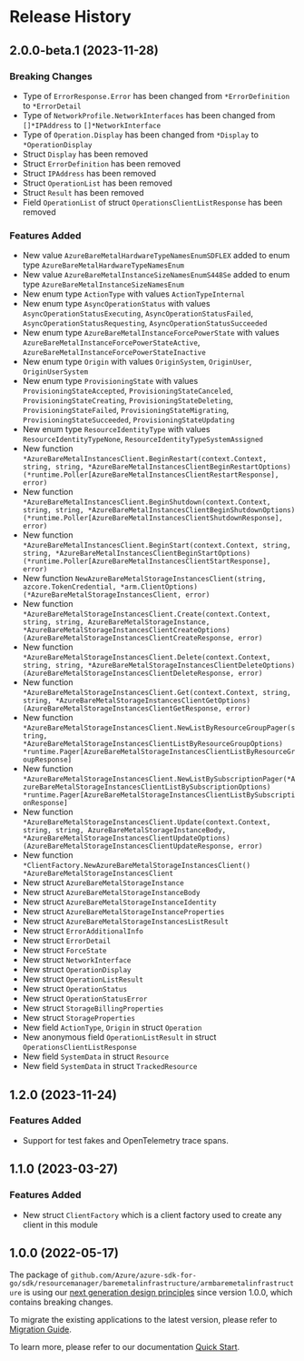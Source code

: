 # Release History

## 2.0.0-beta.1 (2023-11-28)
### Breaking Changes

- Type of `ErrorResponse.Error` has been changed from `*ErrorDefinition` to `*ErrorDetail`
- Type of `NetworkProfile.NetworkInterfaces` has been changed from `[]*IPAddress` to `[]*NetworkInterface`
- Type of `Operation.Display` has been changed from `*Display` to `*OperationDisplay`
- Struct `Display` has been removed
- Struct `ErrorDefinition` has been removed
- Struct `IPAddress` has been removed
- Struct `OperationList` has been removed
- Struct `Result` has been removed
- Field `OperationList` of struct `OperationsClientListResponse` has been removed

### Features Added

- New value `AzureBareMetalHardwareTypeNamesEnumSDFLEX` added to enum type `AzureBareMetalHardwareTypeNamesEnum`
- New value `AzureBareMetalInstanceSizeNamesEnumS448Se` added to enum type `AzureBareMetalInstanceSizeNamesEnum`
- New enum type `ActionType` with values `ActionTypeInternal`
- New enum type `AsyncOperationStatus` with values `AsyncOperationStatusExecuting`, `AsyncOperationStatusFailed`, `AsyncOperationStatusRequesting`, `AsyncOperationStatusSucceeded`
- New enum type `AzureBareMetalInstanceForcePowerState` with values `AzureBareMetalInstanceForcePowerStateActive`, `AzureBareMetalInstanceForcePowerStateInactive`
- New enum type `Origin` with values `OriginSystem`, `OriginUser`, `OriginUserSystem`
- New enum type `ProvisioningState` with values `ProvisioningStateAccepted`, `ProvisioningStateCanceled`, `ProvisioningStateCreating`, `ProvisioningStateDeleting`, `ProvisioningStateFailed`, `ProvisioningStateMigrating`, `ProvisioningStateSucceeded`, `ProvisioningStateUpdating`
- New enum type `ResourceIdentityType` with values `ResourceIdentityTypeNone`, `ResourceIdentityTypeSystemAssigned`
- New function `*AzureBareMetalInstancesClient.BeginRestart(context.Context, string, string, *AzureBareMetalInstancesClientBeginRestartOptions) (*runtime.Poller[AzureBareMetalInstancesClientRestartResponse], error)`
- New function `*AzureBareMetalInstancesClient.BeginShutdown(context.Context, string, string, *AzureBareMetalInstancesClientBeginShutdownOptions) (*runtime.Poller[AzureBareMetalInstancesClientShutdownResponse], error)`
- New function `*AzureBareMetalInstancesClient.BeginStart(context.Context, string, string, *AzureBareMetalInstancesClientBeginStartOptions) (*runtime.Poller[AzureBareMetalInstancesClientStartResponse], error)`
- New function `NewAzureBareMetalStorageInstancesClient(string, azcore.TokenCredential, *arm.ClientOptions) (*AzureBareMetalStorageInstancesClient, error)`
- New function `*AzureBareMetalStorageInstancesClient.Create(context.Context, string, string, AzureBareMetalStorageInstance, *AzureBareMetalStorageInstancesClientCreateOptions) (AzureBareMetalStorageInstancesClientCreateResponse, error)`
- New function `*AzureBareMetalStorageInstancesClient.Delete(context.Context, string, string, *AzureBareMetalStorageInstancesClientDeleteOptions) (AzureBareMetalStorageInstancesClientDeleteResponse, error)`
- New function `*AzureBareMetalStorageInstancesClient.Get(context.Context, string, string, *AzureBareMetalStorageInstancesClientGetOptions) (AzureBareMetalStorageInstancesClientGetResponse, error)`
- New function `*AzureBareMetalStorageInstancesClient.NewListByResourceGroupPager(string, *AzureBareMetalStorageInstancesClientListByResourceGroupOptions) *runtime.Pager[AzureBareMetalStorageInstancesClientListByResourceGroupResponse]`
- New function `*AzureBareMetalStorageInstancesClient.NewListBySubscriptionPager(*AzureBareMetalStorageInstancesClientListBySubscriptionOptions) *runtime.Pager[AzureBareMetalStorageInstancesClientListBySubscriptionResponse]`
- New function `*AzureBareMetalStorageInstancesClient.Update(context.Context, string, string, AzureBareMetalStorageInstanceBody, *AzureBareMetalStorageInstancesClientUpdateOptions) (AzureBareMetalStorageInstancesClientUpdateResponse, error)`
- New function `*ClientFactory.NewAzureBareMetalStorageInstancesClient() *AzureBareMetalStorageInstancesClient`
- New struct `AzureBareMetalStorageInstance`
- New struct `AzureBareMetalStorageInstanceBody`
- New struct `AzureBareMetalStorageInstanceIdentity`
- New struct `AzureBareMetalStorageInstanceProperties`
- New struct `AzureBareMetalStorageInstancesListResult`
- New struct `ErrorAdditionalInfo`
- New struct `ErrorDetail`
- New struct `ForceState`
- New struct `NetworkInterface`
- New struct `OperationDisplay`
- New struct `OperationListResult`
- New struct `OperationStatus`
- New struct `OperationStatusError`
- New struct `StorageBillingProperties`
- New struct `StorageProperties`
- New field `ActionType`, `Origin` in struct `Operation`
- New anonymous field `OperationListResult` in struct `OperationsClientListResponse`
- New field `SystemData` in struct `Resource`
- New field `SystemData` in struct `TrackedResource`


## 1.2.0 (2023-11-24)
### Features Added

- Support for test fakes and OpenTelemetry trace spans.


## 1.1.0 (2023-03-27)
### Features Added

- New struct `ClientFactory` which is a client factory used to create any client in this module


## 1.0.0 (2022-05-17)

The package of `github.com/Azure/azure-sdk-for-go/sdk/resourcemanager/baremetalinfrastructure/armbaremetalinfrastructure` is using our [next generation design principles](https://azure.github.io/azure-sdk/general_introduction.html) since version 1.0.0, which contains breaking changes.

To migrate the existing applications to the latest version, please refer to [Migration Guide](https://aka.ms/azsdk/go/mgmt/migration).

To learn more, please refer to our documentation [Quick Start](https://aka.ms/azsdk/go/mgmt).